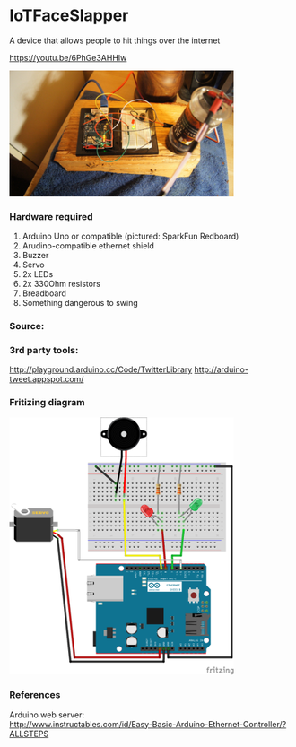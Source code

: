 # IoTFaceSlapper
A device that allows people to hit things over the internet

https://youtu.be/6PhGe3AHHIw

<img src="DSC08643.JPG" width="400"/>


### Hardware required

1. Arduino Uno or compatible (pictured: SparkFun Redboard)
2. Arudino-compatible ethernet shield
3. Buzzer
4. Servo
5. 2x LEDs
6. 2x 330Ohm resistors
7. Breadboard
8. Something dangerous to swing

### Source:


### 3rd party tools:

http://playground.arduino.cc/Code/TwitterLibrary
http://arduino-tweet.appspot.com/



### Fritizing diagram

<img src="SchematicFritz_bb.png" width="400">


### References
Arduino web server:  
http://www.instructables.com/id/Easy-Basic-Arduino-Ethernet-Controller/?ALLSTEPS


